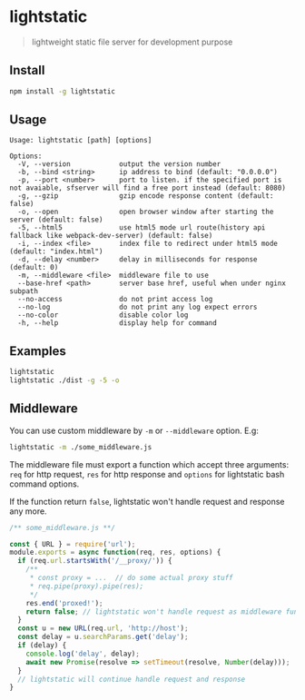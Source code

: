 # lightstatic

> lightweight static file server for development purpose

## Install

````bash
npm install -g lightstatic
````

## Usage

````
Usage: lightstatic [path] [options]

Options:
  -V, --version            output the version number
  -b, --bind <string>      ip address to bind (default: "0.0.0.0")
  -p, --port <number>      port to listen. if the specified port is not avaiable, sfserver will find a free port instead (default: 8080)
  -g, --gzip               gzip encode response content (default: false)
  -o, --open               open browser window after starting the server (default: false)
  -5, --html5              use html5 mode url route(history api fallback like webpack-dev-server) (default: false)
  -i, --index <file>       index file to redirect under html5 mode (default: "index.html")
  -d, --delay <number>     delay in milliseconds for response (default: 0)
  -m, --middleware <file>  middleware file to use
  --base-href <path>       server base href, useful when under nginx subpath
  --no-access              do not print access log
  --no-log                 do not print any log expect errors
  --no-color               disable color log
  -h, --help               display help for command
````

## Examples

````bash
lightstatic
lightstatic ./dist -g -5 -o
````

## Middleware

You can use custom middleware by `-m` or `--middleware` option. E.g:

````bash
lightstatic -m ./some_middleware.js
````

The middleware file must export a function which accept three arguments: `req` for http request, `res` for http response and `options` for lightstatic bash command options. 

If the function return `false`, lightstatic won't handle request and response any more.

````js
/** some_middleware.js **/

const { URL } = require('url');
module.exports = async function(req, res, options) {
  if (req.url.startsWith('/__proxy/')) {
    /**
     * const proxy = ...  // do some actual proxy stuff
     * req.pipe(proxy).pipe(res);
     */
    res.end('proxed!');
    return false; // lightstatic won't handle request as middleware function return false
  }
  const u = new URL(req.url, 'http://host');
  const delay = u.searchParams.get('delay');
  if (delay) {
    console.log('delay', delay);
    await new Promise(resolve => setTimeout(resolve, Number(delay)));
  }
  // lightstatic will continue handle request and response
}
````